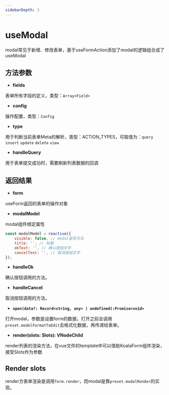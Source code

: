 ```yaml
---
sidebarDepth: 3
---
```

# useModal
modal常见于新增、修改表单，基于useFormAction添加了modal的逻辑组合成了useModal

<ExampleDoc>
<UseModal>
</UseModal>
<template #code>

<<< @/examples/UseModal.vue

<<< @/examples/user.js

</template>
</ExampleDoc>

## 方法参数

- **fields**

表单所有字段的定义，类型：`Array<Field>`

- **config**

操作配置，类型：`Config`

- **type**

用于判断当前表单Meta的解析，类型：ACTION_TYPES，可取值为：`query` `insert` `update` `delete` `view`

- **handleQuery**

用于表单提交成功时，需要刷新列表数据的回调

## 返回结果
- **form**

useForm返回的表单的操作对象

- **modalModel**

modal组件绑定属性
```js
const modalModel = reactive({
    visible: false, // modal是否可见
    title: '', // 标题
    okText: '', // 确认按钮文字
    cancelText: '', // 取消按钮文字
});
```

- **handleOk**

确认按钮调用的方法。

- **handleCancel**

取消按钮调用的方法。

- **`open(data?: Record<string, any> | undefined):Promise<void>`**

打开modal，参数是设置form的数据，打开之前会调用`preset.modelFormatToEdit`去格式化数据，再传递给表单。

- **render(slots: Slots): VNodeChild**

render列表的渲染方法，在vue文件的template中可以借助KoalaForm组件渲染，接受Slots作为参数

## Render slots
render方表单渲染是调用`form.render`，而modal是靠`preset.modalRender`的实现。